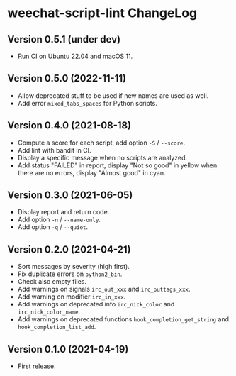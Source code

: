 # weechat-script-lint ChangeLog

## Version 0.5.1 (under dev)

- Run CI on Ubuntu 22.04 and macOS 11.

## Version 0.5.0 (2022-11-11)

- Allow deprecated stuff to be used if new names are used as well.
- Add error `mixed_tabs_spaces` for Python scripts.

## Version 0.4.0 (2021-08-18)

- Compute a score for each script, add option `-S` / `--score`.
- Add lint with bandit in CI.
- Display a specific message when no scripts are analyzed.
- Add status "FAILED" in report, display "Not so good" in yellow when there are no errors, display "Almost good" in cyan.

## Version 0.3.0 (2021-06-05)

- Display report and return code.
- Add option `-n` / `--name-only`.
- Add option `-q` / `--quiet`.

## Version 0.2.0 (2021-04-21)

- Sort messages by severity (high first).
- Fix duplicate errors on `python2_bin`.
- Check also empty files.
- Add warnings on signals `irc_out_xxx` and `irc_outtags_xxx`.
- Add warning on modifier `irc_in_xxx`.
- Add warnings on deprecated info `irc_nick_color` and `irc_nick_color_name`.
- Add warnings on deprecated functions `hook_completion_get_string` and `hook_completion_list_add`.

## Version 0.1.0 (2021-04-19)

- First release.
